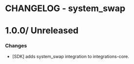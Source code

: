 # CHANGELOG - system_swap

1.0.0/ Unreleased
==================

### Changes

* [SDK] adds system_swap integration to integrations-core.

